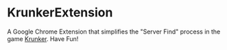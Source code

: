 # KrunkerExtension
A Google Chrome Extension that simplifies the "Server Find" process in the game [Krunker](krunker.io). Have Fun!

